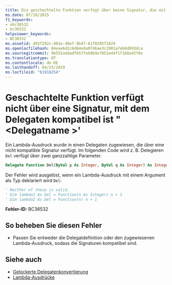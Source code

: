 ```yaml
---
title: Die geschachtelte Funktion verfügt über keine Signatur, die mit dem Delegaten '<delegatename>' kompatibel ist
ms.date: 07/20/2015
f1_keywords:
- vbc36532
- bc36532
helpviewer_keywords:
- BC36532
ms.assetid: 493f292c-d81e-40ef-8b47-61f020571829
ms.openlocfilehash: 04eae6d2c6d64e8a0f46ae3c2801a7eb6d893dca
ms.sourcegitcommit: 9b552addadfb57fab0b9e7852ed4f1f1b8a42f8e
ms.translationtype: HT
ms.contentlocale: de-DE
ms.lasthandoff: 04/23/2019
ms.locfileid: "61918254"
---
```

# <a name="nested-function-does-not-have-a-signature-that-is-compatible-with-delegate-delegatename"></a>Geschachtelte Funktion verfügt nicht über eine Signatur, mit dem Delegaten kompatibel ist "\<Delegatname >'
Ein Lambda-Ausdruck wurde in einen Delegaten zugewiesen, die über eine nicht kompatible Signatur verfügt. Im folgenden Code wird z. B. Delegieren `Del` verfügt über zwei ganzzahlige Parameter.  
  
```vb  
Delegate Function Del(ByVal p As Integer, ByVal q As Integer) As Integer  
```  
  
 Der Fehler wird ausgelöst, wenn ein Lambda-Ausdruck mit einem Argument als Typ deklariert wird `Del`:  
  
```vb  
' Neither of these is valid.   
' Dim lambda1 As Del = Function(n As Integer) n + 1  
' Dim lambda2 As Del = Function(n) n + 1  
```  
  
 **Fehler-ID:** BC36532  
  
## <a name="to-correct-this-error"></a>So beheben Sie diesen Fehler  
  
- Passen Sie entweder die Delegatdefinition oder den zugewiesenen Lambda-Ausdruck, sodass die Signaturen kompatibel sind.  
  
## <a name="see-also"></a>Siehe auch

- [Gelockerte Delegatenkonvertierung](../../../visual-basic/programming-guide/language-features/delegates/relaxed-delegate-conversion.md)
- [Lambda-Ausdrücke](../../../visual-basic/programming-guide/language-features/procedures/lambda-expressions.md)
